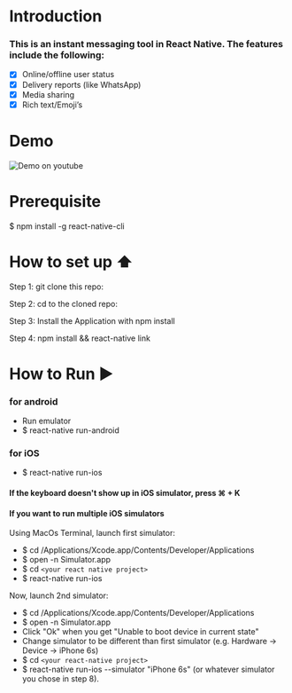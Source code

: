 # Introduction
### This is an instant messaging tool in React Native. The features include the following:

- [x] Online/offline user status
- [x] Delivery reports (like WhatsApp)
- [x] Media sharing
- [x] Rich text/Emoji’s

# Demo
![Demo on youtube](https://youtu.be/ugA1DqM4oIE)
# Prerequisite

$ npm install -g react-native-cli

# How to set up ⬆️

Step 1: git clone this repo:

Step 2: cd to the cloned repo:

Step 3: Install the Application with npm install

Step 4: npm install && react-native link

# How to Run ▶️

### for android
* Run emulator
* $ react-native run-android

### for iOS
* $ react-native run-ios

#### If the keyboard doesn't show up in iOS simulator, press ⌘ + K

#### If you want to run multiple iOS simulators
Using MacOs Terminal, launch first simulator:

* $ cd /Applications/Xcode.app/Contents/Developer/Applications
* $ open -n Simulator.app
* $ cd `<your react native project>`
* $ react-native run-ios

Now, launch 2nd simulator:

* $ cd /Applications/Xcode.app/Contents/Developer/Applications
* $ open -n Simulator.app
* Click "Ok" when you get "Unable to boot device in current state"
* Change simulator to be different than first simulator (e.g. Hardware -> Device -> iPhone 6s)
* $ cd `<your react-native project>`
* $ react-native run-ios --simulator "iPhone 6s" (or whatever simulator you chose in step 8).


